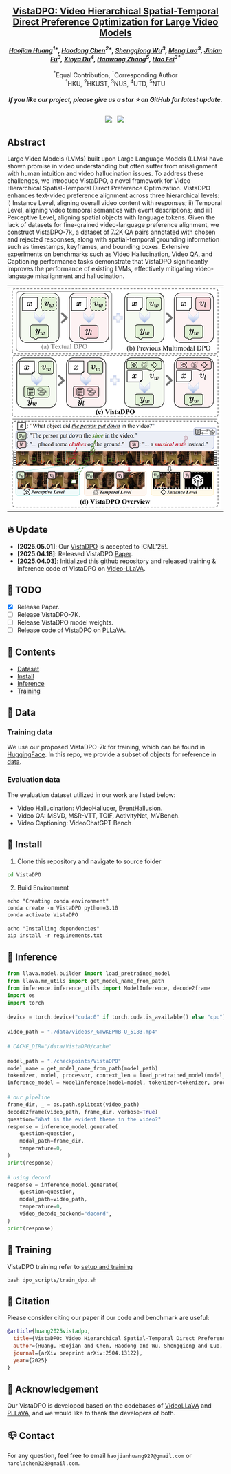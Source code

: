 <!-- <p align="center">
    <img src="assets/a-logo-representing - omnicreator - -a-powerful-ai-t.png" width="150" style="margin-bottom: 0.2;"/>
<p> -->
<h2 align="center"> <a href="https://arxiv.org/abs/2504.13122">VistaDPO: Video Hierarchical Spatial-Temporal Direct Preference Optimization for Large Video Models</a></h2>
<!-- ![](./assets/logo_long.png#gh-light-mode-only){: width="50%"} -->
<!-- ![](./assets/logo_long_dark.png#gh-dark-mode-only=100x20) -->
<div align="center">
<!-- <img src='assets/logo_long.png' style="height:100px"></img> -->




_**[Haojian Huang](https://scholar.google.com.hk/citations?user=ab5uUAcAAAAJ&hl=zh-CN/)<sup>1*</sup>, [Haodong Chen](https://haroldchen19.github.io/)<sup>2*</sup>, [Shengqiong Wu](https://sqwu.top/)<sup>3</sup>, [Meng Luo](https://eurekaleo.github.io/)<sup>3</sup>, [Jinlan Fu](https://jinlanfu.github.io/)<sup>3</sup>, [Xinya Du](https://xinyadu.github.io/)<sup>4</sup>, [Hanwang Zhang](https://scholar.google.com/citations?user=YG0DFyYAAAAJ&hl=zh-CN)<sup>5</sup>, [Hao Fei](https://haofei.vip/)<sup>3†</sup>**_
<br><br>
<sup>*</sup>Equal Contribution, <sup>†</sup>Corresponding Author
<br>
<sup>1</sup>HKU, <sup>2</sup>HKUST, <sup>3</sup>NUS, <sup>4</sup>UTD, <sup>5</sup>NTU 

<h5 align="center"> If you like our project, please give us a star ⭐ on GitHub for latest update.  </h2>

 <a href='https://arxiv.org/abs/2504.13122'><img src='https://img.shields.io/badge/arXiv-2504.13122-b31b1b.svg'></a> &nbsp;
<a href='https://huggingface.co/datasets/Harold328/VistaDPO-7K'><img src='https://img.shields.io/badge/%F0%9F%A4%97%20VistaDPO7K-Dataset-blue'></a>&nbsp;

</div>

## Abstract
Large Video Models (LVMs) built upon Large Language Models (LLMs) have shown promise in video understanding but often suffer from misalignment with human intuition and video hallucination issues. To address these challenges, we introduce VistaDPO, a novel framework for Video Hierarchical Spatial-Temporal Direct Preference Optimization. VistaDPO enhances text-video preference alignment across three hierarchical levels: i) Instance Level, aligning overall video content with responses; ii) Temporal Level, aligning video temporal semantics with event descriptions; and iii) Perceptive Level, aligning spatial objects with language tokens. Given the lack of datasets for fine-grained video-language preference alignment, we construct VistaDPO-7k, a dataset of 7.2K QA pairs annotated with chosen and rejected responses, along with spatial-temporal grounding information such as timestamps, keyframes, and bounding boxes. Extensive experiments on benchmarks such as Video Hallucination, Video QA, and Captioning performance tasks demonstrate that VistaDPO significantly improves the performance of existing LVMs, effectively mitigating video-language misalignment and hallucination.

<table class="center">
    <tr>
    <td><img src="assets/vistadpo.png"></td>
    </tr>
</table>
 
## 🔥 Update
- __[2025.05.01]__: Our [VistaDPO](https://arxiv.org/abs/2504.13122) is accepted to ICML'25!.
- __[2025.04.18]__: Released VistaDPO [Paper](https://arxiv.org/abs/2504.13122).
- __[2025.04.03]__: Initialized this github repository and released training & inference code of VistaDPO on [Video-LLaVA](https://github.com/PKU-YuanGroup/Video-LLaVA).


## 🧰 TODO

- [x] Release Paper.
- [ ] Release VistaDPO-7K.
- [ ] Release VistaDPO model weights.
- [ ] Release code of VistaDPO on [PLLaVA](https://github.com/magic-research/PLLaVA).

<!-- ## 🧰 Models

|Model|Resolution|GPU Mem. & Inference Time (A100, ddim 50steps)|Checkpoint|
|:---------|:---------|:--------|:--------|
|DynamiCrafter1024|576x1024|18.3GB & 75s (`perframe_ae=True`)|[Hugging Face](https://huggingface.co/Doubiiu/DynamiCrafter_1024/blob/main/model.ckpt)|

Currently, our DynamiCrafter can support generating videos of up to 16 frames with a resolution of 576x1024. The inference time can be reduced by using fewer DDIM steps.

GPU memory consumed on RTX 4090 reported by @noguchis in [Twitter](https://x.com/noguchis/status/1754488826016432341?s=20): 18.3GB (576x1024), 12.8GB (320x512), 11.9GB (256x256). -->


## 📖 Contents
- [Dataset](#data)
- [Install](#install)
- [Inference](#inference)
- [Training](#training)


## 📝 Data

### Training data
We use our proposed VistaDPO-7k for training, which can be found in [HuggingFace](https://huggingface.co/datasets/Harold328/VistaDPO-7K). In this repo, we provide a subset of objects for reference in [data](data/video_data/train/vistadpo/object_set.jsonl).

### Evaluation data

The evaluation dataset utilized in our work are listed below: 
* Video Hallucination: VideoHallucer, EventHallusion.
* Video QA: MSVD, MSR-VTT, TGIF, ActivityNet, MVBench.
* Video Captioning: VideoChatGPT Bench

## 🚀 Install

1. Clone this repository and navigate to source folder
```bash
cd VistaDPO
```

2. Build Environment 


```Shell
echo "Creating conda environment"
conda create -n VistaDPO python=3.10
conda activate VistaDPO

echo "Installing dependencies"
pip install -r requirements.txt
```

## 📍 Inference

```python
from llava.model.builder import load_pretrained_model
from llava.mm_utils import get_model_name_from_path
from inference.inference_utils import ModelInference, decode2frame
import os
import torch

device = torch.device("cuda:0" if torch.cuda.is_available() else "cpu")

video_path = "./data/videos/_GTwKEPmB-U_5183.mp4"

# CACHE_DIR="/data/VistaDPO/cache"

model_path = "./checkpoints/VistaDPO" 
model_name = get_model_name_from_path(model_path)
tokenizer, model, processor, context_len = load_pretrained_model(model_path, model_base = None, device=device, model_name=model_name)
inference_model = ModelInference(model=model, tokenizer=tokenizer, processor=processor, context_len=context_len)

# our pipeline
frame_dir, _ = os.path.splitext(video_path)
decode2frame(video_path, frame_dir, verbose=True)
question="What is the evident theme in the video?"
response = inference_model.generate(
    question=question,
    modal_path=frame_dir,
    temperature=0,
)
print(response)

# using decord 
response = inference_model.generate(
    question=question,
    modal_path=video_path,
    temperature=0,
    video_decode_backend="decord",
)
print(response)
```

## 🚩 Training

VistaDPO training refer to [setup and training](./dpo_scripts/train_dpo.sh)
```Shell
bash dpo_scripts/train_dpo.sh
```



## 📝 Citation
Please consider citing our paper if our code and benchmark are useful:
```bib
@article{huang2025vistadpo,
  title={VistaDPO: Video Hierarchical Spatial-Temporal Direct Preference Optimization for Large Video Models},
  author={Huang, Haojian and Chen, Haodong and Wu, Shengqiong and Luo, Meng and Fu, Jinlan and Du, Xinya and Zhang, Hanwang and Fei, Hao},
  journal={arXiv preprint arXiv:2504.13122},
  year={2025}
}
```

## 🍗 Acknowledgement

Our VistaDPO is developed based on the codebases of [VideoLLaVA](https://github.com/PKU-YuanGroup/Video-LLaVA) and [PLLaVA](https://github.com/magic-research/PLLaVA), and we would like to thank the developers of both.


## 📪 Contact

For any question, feel free to email ```haojianhuang927@gmail.com``` or ```haroldchen328@gmail.com```.
